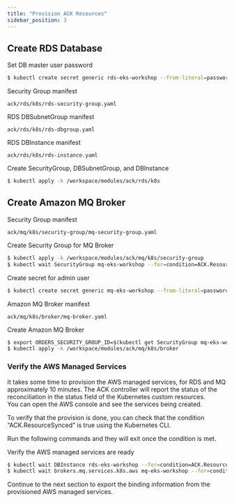 ```yaml
---
title: "Provision ACK Resources"
sidebar_position: 3
---
```


## Create RDS Database

Set DB master user password
```bash
$ kubectl create secret generic rds-eks-workshop --from-literal=password="$(date +%s | sha256sum | base64 | head -c 32)" --namespace default
```

Security Group manifest
```file
ack/rds/k8s/rds-security-group.yaml
```
RDS DBSubnetGroup manifest
```file
ack/rds/k8s/rds-dbgroup.yaml
```
RDS DBInstance manifest
```file
ack/rds/k8s/rds-instance.yaml
```

Create SecurityGroup, DBSubnetGroup, and DBInstance
```bash
$ kubectl apply -k /workspace/modules/ack/rds/k8s
```
## Create Amazon MQ Broker 


Security Group manifest
```file
ack/mq/k8s/security-group/mq-security-group.yaml
```

Create Security Group for MQ Broker
```bash
$ kubectl apply -k /workspace/modules/ack/mq/k8s/security-group
$ kubectl wait SecurityGroup mq-eks-workshop --for=condition=ACK.ResourceSynced --timeout=1m
```


Create secret for admin user
```bash
$ kubectl create secret generic mq-eks-workshop --from-literal=password="$(date +%s | sha256sum | base64 | head -c 32)" --namespace default
```

Amazon MQ Broker manifest
```file
ack/mq/k8s/broker/mq-broker.yaml
```

Create Amazon MQ Broker
```bash
$ export ORDERS_SECURITY_GROUP_ID=$(kubectl get SecurityGroup mq-eks-workshop -o go-template='{{.status.id}}')
$ kubectl apply -k /workspace/modules/ack/mq/k8s/broker
```

### Verify the AWS Managed Services

It takes some time to provision the AWS managed services, for RDS and MQ approximately 10 minutes. The ACK controller will report the status of the reconciliation in the status field of the Kubernetes custom resources.  
You can open the AWS console and see the services being created.

To verify that the provision is done, you can check that the condition “ACK.ResourceSynced” is true using the Kubernetes CLI.

Run the following commands and they will exit once the condition is met.

Verify the AWS managed services are ready
```bash timeout=1080
$ kubectl wait DBInstance rds-eks-workshop --for=condition=ACK.ResourceSynced --timeout=15m
$ kubectl wait brokers.mq.services.k8s.aws mq-eks-workshop --for=condition=ACK.ResourceSynced --timeout=18m
```

Continue to the next section to export the binding information from the provisioned AWS managed services.

